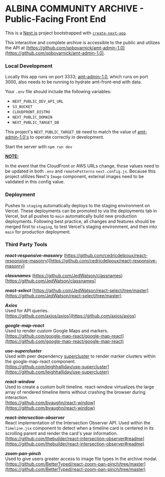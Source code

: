 # ALBINA COMMUNITY ARCHIVE - Public-Facing Front End

This is a [Next.js](https://nextjs.org/) project bootstrapped with [`create-next-app`](https://github.com/vercel/next.js/tree/canary/packages/create-next-app).

This interactive and complete archive is accessible to the public and utilizes the API at [https://github.com/spbovarnick/amt-admin-1.0](https://github.com/spbovarnick/amt-admin-1.0).

### Local Development

Locally this app runs on port 3333; [amt-admin-1.0](https://github.com/spbovarnick/amt-admin-1.0), which runs on port 3000, also needs to be running to hydrate amt-front-end with data.

Your `.env` file should include the following variables:
- `NEXT_PUBLIC_DEV_API_URL`
- `S3_BUCKET`
- `CLOUDFRONT_DISTRO`
- `NEXT_PUBLIC_DOMAIN`
- `NEXT_PUBLIC_TARGET_DB`

This project's `NEXT_PUBLIC_TARGET_DB` need to match the value of [amt-admin-1.0's](https://github.com/spbovarnick/amt-admin-1.0) to operate correctly in development.

Start the server with `npm run dev`

<strong><ins>NOTE:</ins></strong>

In the event that the CloudFront or AWS URLs change, those values need to be updated in both `.env` and `remotePatterns` `next.config.js`. Because this project utilizes Next's `Image` component, external images need to be validated in this config value.

### Deployment

Pushes to `staging` automatically deploys to the staging environment on Vercel. These deployments can be promoted to via the deployments tab in Vercel, but all pushes to `main` automatically build new production deployments. Following best practice, all changes and features should be merged first to `staging`, to test Vercel's staging environment, and then into `main` for production deployment.

### Third Party Tools

**_react-responsive-masonry_**
(https://github.com/cedricdelpoux/react-responsive-masonry)[https://github.com/cedricdelpoux/react-responsive-masonry]

**_classnames_**
(https://github.com/JedWatson/classnames)[https://github.com/JedWatson/classnames]

**_react-select_**
[https://github.com/JedWatson/react-select/tree/master](https://github.com/JedWatson/react-select/tree/master)

**_Axios_** <br/>
Used for API queries. <br/>
[https://github.com/axios/axios](https://github.com/axios/axios)

**_google-map-react_** <br/>
Used to render custom Google Maps and markers. <br/>
[https://github.com/google-map-react/google-map-react](https://github.com/google-map-react/google-map-react)

**_use-supercluster_** <br/>
Used with peer dependency [supercluster](https://github.com/mapbox/supercluster) to render marker clusters within the google-map-react component.<br/>
[https://github.com/leighhalliday/use-supercluster](https://github.com/leighhalliday/use-supercluster)

**_react-window_** <br/>
Used to create a custom built timeline. react-window virtualizes the large array of rendered timeline items without crashing the browser during interaction.<br/>
[https://github.com/bvaughn/react-window](https://github.com/bvaughn/react-window)

**_react-intersection-observer_** <br/>
React implementation of the Intersection Observer API. Used within the `Timeline.jsx` component to detect when a timeline card is centered in its scrolling parent and render the card's year information. <br/>
[https://github.com/thebuilder/react-intersection-observer#readme](https://github.com/thebuilder/react-intersection-observer#readme)

**_zoom-pan-pinch_** <br/>
Used to give users greater access to image file types in the archive modal. <br/>
[https://github.com/BetterTyped/react-zoom-pan-pinch/tree/master](https://github.com/BetterTyped/react-zoom-pan-pinch/tree/master)